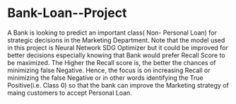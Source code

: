 # Bank-Loan--Project
A Bank is looking to predict an important class( Non- Personal Loan) for strategic decisions in the Marketing Department. Note that the model used in this project is Neural Network SDG Optimizer but it could be improved for better decisions especially knowing that Bank would prefer Recall Score to be maximized. The Higher the Recall score is, the better the chances of minimizing false Negative. 
Hence, the focus is on increasing Recall or minimizing the false Negative or in other words identifying the True Positive(i.e. Class 0) so that the bank can improve the Marketing strategy of maing customers to accept Personal Loan. 
